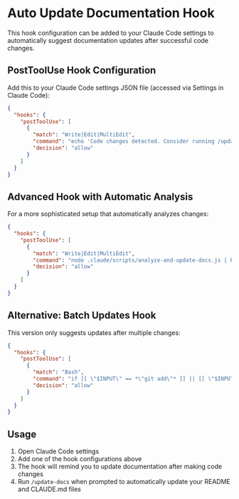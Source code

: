 # Auto Update Documentation Hook

This hook configuration can be added to your Claude Code settings to automatically suggest documentation updates after successful code changes.

## PostToolUse Hook Configuration

Add this to your Claude Code settings JSON file (accessed via Settings in Claude Code):

```json
{
  "hooks": {
    "postToolUse": [
      {
        "match": "Write|Edit|MultiEdit",
        "command": "echo 'Code changes detected. Consider running /update-docs to update documentation.'",
        "decision": "allow"
      }
    ]
  }
}
```

## Advanced Hook with Automatic Analysis

For a more sophisticated setup that automatically analyzes changes:

```json
{
  "hooks": {
    "postToolUse": [
      {
        "match": "Write|Edit|MultiEdit",
        "command": "node .claude/scripts/analyze-and-update-docs.js | head -20 && echo '\n💡 Run /update-docs to apply documentation updates'",
        "decision": "allow"
      }
    ]
  }
}
```

## Alternative: Batch Updates Hook

This version only suggests updates after multiple changes:

```json
{
  "hooks": {
    "postToolUse": [
      {
        "match": "Bash",
        "command": "if [[ \"$INPUT\" == *\"git add\"* ]] || [[ \"$INPUT\" == *\"git commit\"* ]]; then echo '📝 Documentation reminder: Run /update-docs before committing'; fi",
        "decision": "allow"
      }
    ]
  }
}
```

## Usage

1. Open Claude Code settings
2. Add one of the hook configurations above
3. The hook will remind you to update documentation after making code changes
4. Run `/update-docs` when prompted to automatically update your README and CLAUDE.md files